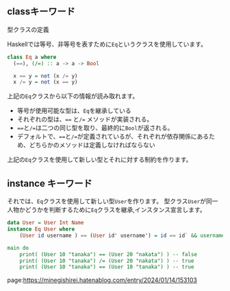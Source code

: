 



## classキーワード

型クラスの定義

Haskellでは等号、非等号を表すために`Eq`というクラスを使用しています。

```hs
class Eq a where
  (==), (/=) :: a -> a -> Bool

  x == y = not (x /= y)
  x /= y = not (x == y)
```

上記の`Eq`クラスから以下の情報が読み取れます。

- 等号が使用可能な型は、`Eq`を継承している
- それぞれの型は、`==` と`/=` メソッドが実装される。
- `==`と`/=`は二つの同じ型を取り、最終的に`Bool`が返される。
- デフォルトで、`==`と`/=`が定義されているが、それぞれが依存関係にあるため、どちらかのメソッドは定義しなければならない

上記の`Eq`クラスを使用して新しい型とそれに対する制約を作ります。



## instance キーワード


それでは、`Eq`クラスを使用して新しい型`User`を作ります。
型クラス`User`が同一人物かどうかを判断するために`Eq`クラスを継承,インスタンス宣言します。

```hs
data User = User Int Name
instance Eq User where
    (User id username ) == (User id' username') = id == id` && username == username'

main do
    print( (User 10 "tanaka") == (User 20 "nakata") ) -- false
    print( (User 10 "tanaka") /= (User 20 "nakata") ) -- true
    print( (User 10 "tanaka") == (User 10 "tanaka") ) -- true
```








































page:https://minegishirei.hatenablog.com/entry/2024/01/14/153103